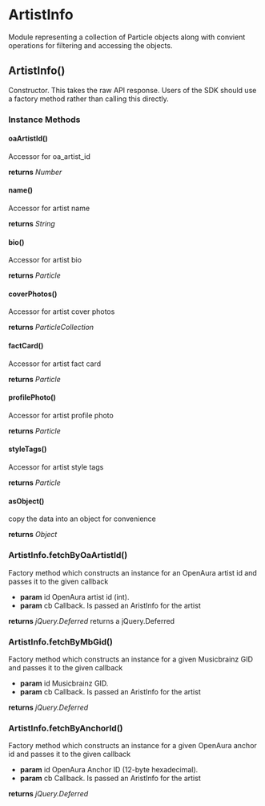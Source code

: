 # ArtistInfo

Module representing a collection of Particle objects along with
convient operations for filtering and accessing the objects.
## ArtistInfo()

Constructor. This takes the raw API response. Users of the SDK
should use a factory method rather than calling this directly.
### Instance Methods 
#### oaArtistId()

Accessor for oa_artist_id

**returns** *Number*
#### name()
Accessor for artist name

**returns** *String*
#### bio()
Accessor for artist bio

**returns** *Particle*
#### coverPhotos()
Accessor for artist cover photos

**returns** *ParticleCollection*
#### factCard()
Accessor for artist fact card

**returns** *Particle*
#### profilePhoto()
Accessor for artist profile photo

**returns** *Particle*
#### styleTags()
Accessor for artist style tags

**returns** *Particle*
#### asObject()
copy the data into an object for convenience

**returns** *Object*
### ArtistInfo.fetchByOaArtistId()

Factory method which constructs an instance for an OpenAura
artist id and passes it to the given callback

+ **param** id OpenAura artist id (int).
+ **param** cb Callback. Is passed an AristInfo for the artist

**returns** *jQuery.Deferred*
returns a jQuery.Deferred
### ArtistInfo.fetchByMbGid()

Factory method which constructs an instance for a given Musicbrainz GID
and passes it to the given callback

+ **param** id Musicbrainz GID.
+ **param** cb Callback. Is passed an AristInfo for the artist

**returns** *jQuery.Deferred*
### ArtistInfo.fetchByAnchorId()

Factory method which constructs an instance for a given OpenAura anchor id
and passes it to the given callback

+ **param** id OpenAura Anchor ID (12-byte hexadecimal).
+ **param** cb Callback. Is passed an AristInfo for the artist

**returns** *jQuery.Deferred*
